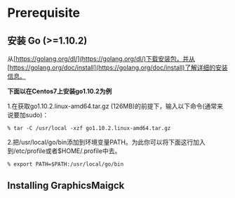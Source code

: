 # Prerequisite

## 安装 Go (>=1.10.2)

从[https://golang.org/dl/](https://golang.org/dl/)下载安装包，并从[https://golang.org/doc/install](https://golang.org/doc/install)了解详细的安装信息。

**下面以在Centos7上安装go1.10.2为例**

1.在获取go1.10.2.linux-amd64.tar.gz (126MB)的前提下，输入以下命令(通常来说要加sudo)：

    % tar -C /usr/local -xzf go1.10.2.linux-amd64.tar.gz  

2.把/usr/local/go/bin添加到环境变量PATH。为此你可以将下面这行加入到/etc/profile或者$HOME/.profile中去。

    % export PATH=$PATH:/usr/local/go/bin

## Installing GraphicsMaigck
